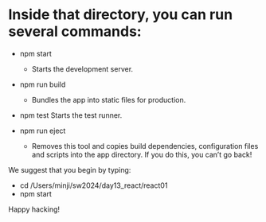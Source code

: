 # Inside that directory, you can run several commands:

  - npm start
    - Starts the development server.

  - npm run build
    - Bundles the app into static files for production.

  - npm test
    Starts the test runner.

  - npm run eject
    - Removes this tool and copies build dependencies, configuration files
    and scripts into the app directory. If you do this, you can’t go back!

We suggest that you begin by typing:

  - cd /Users/minji/sw2024/day13_react/react01
  - npm start

Happy hacking!
